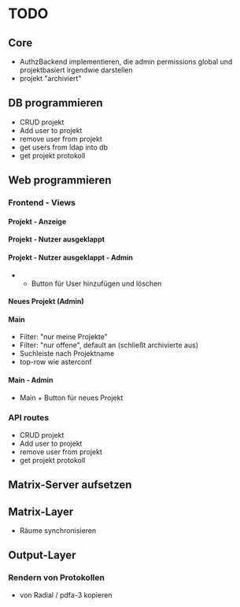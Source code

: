# TODO
## Core
- AuthzBackend implementieren, die admin permissions global und projektbasiert irgendwie darstellen
- projekt "archiviert"

## DB programmieren
- CRUD projekt
- Add user to projekt
- remove user from projekt
- get users from ldap into db
- get projekt protokoll

## Web programmieren
### Frontend - Views
#### Projekt - Anzeige
#### Projekt - Nutzer ausgeklappt
#### Projekt - Nutzer ausgeklappt - Admin
- + Button für User hinzufügen und löschen
#### Neues Projekt (Admin)
#### Main
- Filter: "nur meine Projekte"
- Filter: "nur offene", default an (schließt archivierte aus)
- Suchleiste nach Projektname
- top-row wie asterconf
#### Main - Admin
- Main + Button für neues Projekt

### API routes
- CRUD projekt
- Add user to projekt
- remove user from projekt
- get projekt protokoll


## Matrix-Server aufsetzen

## Matrix-Layer
- Räume synchronisieren

## Output-Layer
### Rendern von Protokollen
- von Radial / pdfa-3 kopieren

